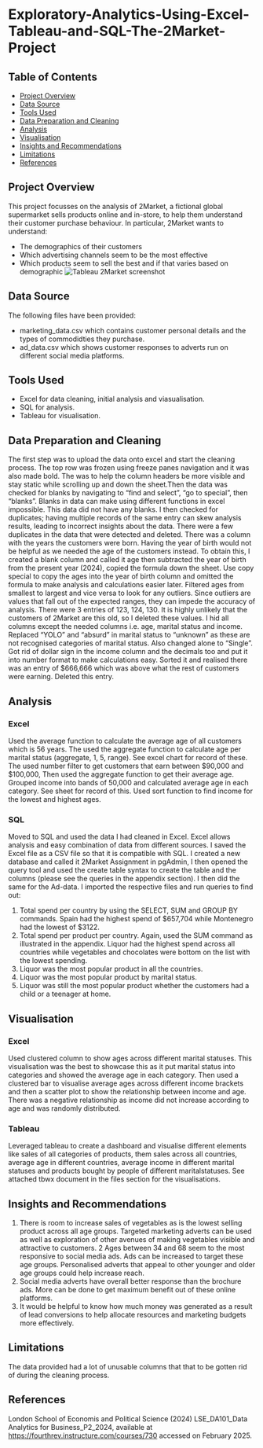 # Exploratory-Analytics-Using-Excel-Tableau-and-SQL-The-2Market-Project
## Table of Contents
- [Project Overview](#project-overview)
- [Data Source](#data-source)
- [Tools Used](#tools-used)
- [Data Preparation and Cleaning](#data-preparation-and-cleaning)
- [Analysis](#analysis)
- [Visualisation](#visualisation)
- [Insights and Recommendations](#insights-and-recommendations)
- [Limitations](#limitations)
- [References](#references)
## Project Overview
This project focusses on the analysis of 2Market, a fictional global supermarket  sells products online and in-store, to help them understand their customer purchase behaviour. 
In particular, 2Market wants to understand:
- The demographics of their customers 
- Which advertising channels seem to be the most effective
- Which products seem to sell the best and if that varies based on demographic
![Tableau 2Market screenshot](https://github.com/user-attachments/assets/cf43f54d-3655-4de9-94cf-7839b8237949)



## Data Source
The following files have been provided:
- marketing_data.csv which contains customer personal details and the types of commodidties they purchase.
- ad_data.csv which shows customer responses to adverts run on different social media platforms.

## Tools Used
- Excel for data cleaning, initial analysis and viasualisation.
- SQL for analysis.
- Tableau for visualisation.

## Data Preparation and Cleaning
The first step was to upload the data onto excel and start the cleaning process. The top row was frozen using freeze panes navigation and it was also made bold. The was to help the column headers be more visible and stay static while scrolling up and down the sheet.Then the data was checked for blanks by navigating to “find and select”, “go to special”, then “blanks”. Blanks in data can make using different functions in excel impossible. This data did not have any blanks. I then checked for duplicates; having multiple records of the same entry can skew analysis results, leading to incorrect insights about the data. There were a few duplicates in the data that were detected and deleted.
There was a column with the years the customers were born. Having the year of birth would not be helpful as we needed the age of the customers instead. To obtain this, I created a blank column and called it age then subtracted the year of birth from the present year (2024), copied the formula down the sheet. Use copy special to copy the ages into the year of birth column and omitted the formula to make analysis and calculations easier later. Filtered ages from smallest to largest and vice versa to look for any outliers. Since outliers are values that fall out of the expected ranges, they can 
impede the accuracy of analysis. There were 3 entries of 123, 124, 130. It is highly unlikely that the customers of 2Market are this old, so I deleted these values. I hid all 
columns except the needed columns i.e. age, marital status and income. Replaced “YOLO” and “absurd” in marital status to “unknown” as these are not recognised categories of marital status. Also changed alone to “Single”. 
Got rid of dollar sign in the income column and the decimals too and put it into number format to make calculations easy. Sorted it and realised there was an entry of $666,666 
which was above what the rest of customers were earning. Deleted this entry.

## Analysis
 ### Excel 
 Used the average function to calculate the average age of all customers which is 56 years. The used the aggregate function to calculate age per marital status (aggregate, 1, 
5, range). See excel chart for record of these. The used number filter to get customers that earn between $90,000 and $100,000, Then used the aggregate function to get their 
average age. Grouped income into bands of 50,000 and calculated average age in each category. See sheet for record of this.
Used sort function to find income for the lowest and highest ages.
 ### SQL
 Moved to SQL and used the data I had cleaned in Excel. Excel allows analysis and easy combination of data from different sources. I saved the Excel file as a CSV file so that it is compatible with SQL. I created a new database and called it 2Market 
Assignment in pgAdmin, I then opened the query tool and used the create table syntax to create the table and the columns (please see the queries in the appendix section). I 
then did the same for the Ad-data. I imported the respective files and run queries to find out: 
1. Total spend per country by using the SELECT, SUM and GROUP BY commands. 
Spain had the highest spend of $657,704 while Montenegro had the lowest of 
$3122.
2. Total spend per product per country. Again, used the SUM command as 
illustrated in the appendix. Liquor had the highest spend across all countries 
while vegetables and chocolates were bottom on the list with the lowest 
spending.
3. Liquor was the most popular product in all the countries.
4. Liquor was the most popular product by marital status.
5. Liquor was still the most popular product whether the customers had a child or a 
teenager at home.

## Visualisation
### Excel
Used clustered column to show ages across different marital statuses. This visualisation was the best to showcase this as it put marital status into categories and showed the average age in each category. Then used a clustered bar to visualise average ages across different income brackets and then a scatter plot to show the relationship between income and age. There was a negative relationship as income did 
not increase according to age and was randomly distributed.
### Tableau
Leveraged tableau to create a dashboard and visualise different elements like sales of all categories of products, them sales across all countries, average age in different countries, average 
income in different marital statuses and products bought by people of different maritalstatuses. See attached tbwx document in the files section for the visualisations.

## Insights and Recommendations
1. There is room to increase sales of vegetables as is the lowest selling product across all age groups. Targeted marketing adverts can be used as well as exploration of other avenues of making vegetables visible and attractive to customers.
2 Ages between 34 and 68 seem to the most responsive to social media ads. Ads can be increased to target these age groups. Personalised adverts that appeal to other younger and older age groups could help increase reach.
3. Social media adverts have overall better response than the brochure ads. More can be done to get maximum benefit out of these online platforms.
4. It would be helpful to know how much money was generated as a result of lead conversions to help allocate resources and marketing budgets more effectively.

## Limitations
The data provided had a lot of unusable columns that that to be gotten rid of during the cleaning process.

## References
London School of Economis and Political Science (2024) LSE_DA101_Data Analytics for Business_P2_2024, available at https://fourthrev.instructure.com/courses/730 accessed on February 2025.
